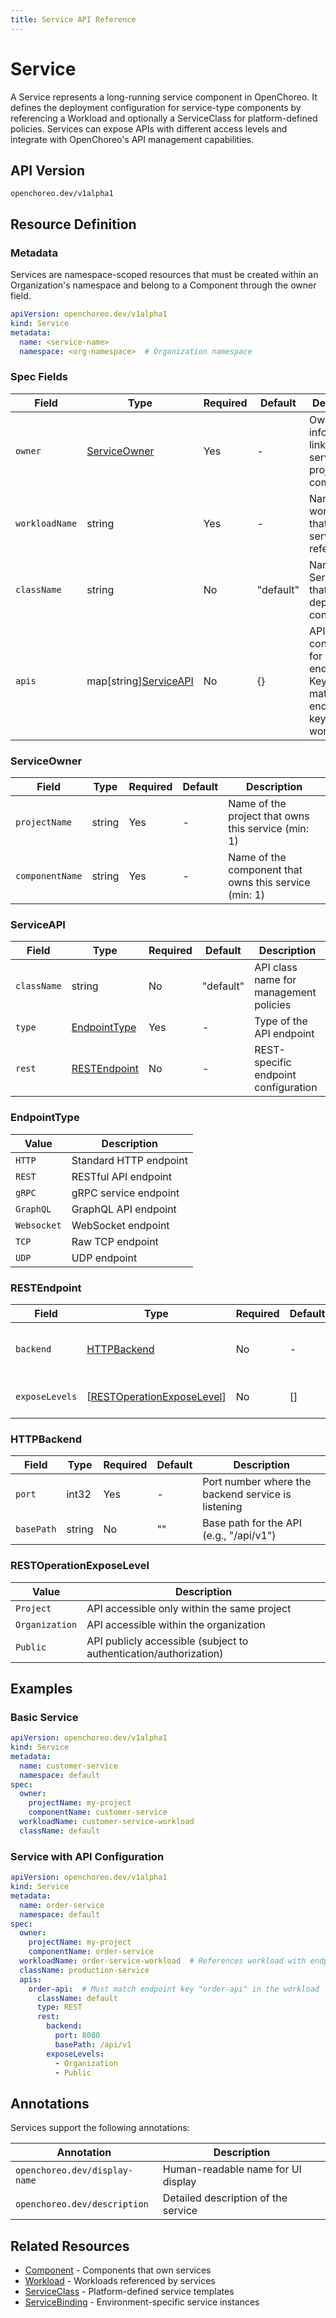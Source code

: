 ```yaml
---
title: Service API Reference
---
```


# Service

A Service represents a long-running service component in OpenChoreo. It defines the deployment configuration for
service-type components by referencing a Workload and optionally a ServiceClass for platform-defined policies.
Services can expose APIs with different access levels and integrate with OpenChoreo's API management capabilities.

## API Version

`openchoreo.dev/v1alpha1`

## Resource Definition

### Metadata

Services are namespace-scoped resources that must be created within an Organization's namespace and belong to a
Component through the owner field.

```yaml
apiVersion: openchoreo.dev/v1alpha1
kind: Service
metadata:
  name: <service-name>
  namespace: <org-namespace>  # Organization namespace
```

### Spec Fields

| Field          | Type                                    | Required | Default   | Description                                                                       |
|----------------|-----------------------------------------|----------|-----------|-----------------------------------------------------------------------------------|
| `owner`        | [ServiceOwner](#serviceowner)          | Yes      | -         | Ownership information linking the service to a project and component              |
| `workloadName` | string                                  | Yes      | -         | Name of the workload that this service references                                 |
| `className`    | string                                  | No       | "default" | Name of the ServiceClass that provides deployment configuration                   |
| `apis`         | map[string][ServiceAPI](#serviceapi)   | No       | {}        | API configuration for endpoints. Keys must match endpoint keys in the workload    |

### ServiceOwner

| Field           | Type   | Required | Default | Description                                            |
|-----------------|--------|----------|---------|--------------------------------------------------------|
| `projectName`   | string | Yes      | -       | Name of the project that owns this service (min: 1)    |
| `componentName` | string | Yes      | -       | Name of the component that owns this service (min: 1)  |

### ServiceAPI

| Field         | Type                                | Required | Default   | Description                                            |
|---------------|-------------------------------------|----------|-----------|--------------------------------------------------------|
| `className`   | string                              | No       | "default" | API class name for management policies                 |
| `type`        | [EndpointType](#endpointtype)      | Yes      | -         | Type of the API endpoint                               |
| `rest`        | [RESTEndpoint](#restendpoint)      | No       | -         | REST-specific endpoint configuration                   |

### EndpointType

| Value       | Description                                    |
|-------------|------------------------------------------------|
| `HTTP`      | Standard HTTP endpoint                        |
| `REST`      | RESTful API endpoint                          |
| `gRPC`      | gRPC service endpoint                         |
| `GraphQL`   | GraphQL API endpoint                          |
| `Websocket` | WebSocket endpoint                            |
| `TCP`       | Raw TCP endpoint                              |
| `UDP`       | UDP endpoint                                  |

### RESTEndpoint

| Field          | Type                                                        | Required | Default | Description                                    |
|----------------|-------------------------------------------------------------|----------|---------|------------------------------------------------|
| `backend`      | [HTTPBackend](#httpbackend)                                | No       | -       | Backend configuration for the REST endpoint    |
| `exposeLevels` | [[RESTOperationExposeLevel](#restoperationexposelevel)]    | No       | []      | Access levels for the REST API                 |

### HTTPBackend

| Field      | Type   | Required | Default | Description                                            |
|------------|--------|----------|---------|--------------------------------------------------------|
| `port`     | int32  | Yes      | -       | Port number where the backend service is listening     |
| `basePath` | string | No       | ""      | Base path for the API (e.g., "/api/v1")               |

### RESTOperationExposeLevel

| Value          | Description                                                      |
|----------------|------------------------------------------------------------------|
| `Project`      | API accessible only within the same project                      |
| `Organization` | API accessible within the organization                           |
| `Public`       | API publicly accessible (subject to authentication/authorization) |

## Examples

### Basic Service

```yaml
apiVersion: openchoreo.dev/v1alpha1
kind: Service
metadata:
  name: customer-service
  namespace: default
spec:
  owner:
    projectName: my-project
    componentName: customer-service
  workloadName: customer-service-workload
  className: default
```

### Service with API Configuration

```yaml
apiVersion: openchoreo.dev/v1alpha1
kind: Service
metadata:
  name: order-service
  namespace: default
spec:
  owner:
    projectName: my-project
    componentName: order-service
  workloadName: order-service-workload  # References workload with endpoint "order-api"
  className: production-service
  apis:
    order-api:  # Must match endpoint key "order-api" in the workload
      className: default
      type: REST
      rest:
        backend:
          port: 8080
          basePath: /api/v1
        exposeLevels:
          - Organization
          - Public
```

## Annotations

Services support the following annotations:

| Annotation                    | Description                         |
|-------------------------------|-------------------------------------|
| `openchoreo.dev/display-name` | Human-readable name for UI display  |
| `openchoreo.dev/description`  | Detailed description of the service |

## Related Resources

- [Component](./component.md) - Components that own services
- [Workload](./workload.md) - Workloads referenced by services
- [ServiceClass](../platform/serviceclass.md) - Platform-defined service templates
- [ServiceBinding](../runtime/servicebinding.md) - Environment-specific service instances